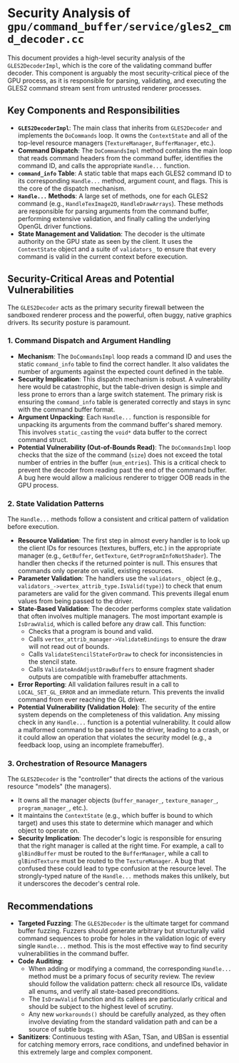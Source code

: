 # Security Analysis of `gpu/command_buffer/service/gles2_cmd_decoder.cc`

This document provides a high-level security analysis of the `GLES2DecoderImpl`, which is the core of the validating command buffer decoder. This component is arguably the most security-critical piece of the GPU process, as it is responsible for parsing, validating, and executing the GLES2 command stream sent from untrusted renderer processes.

## Key Components and Responsibilities

*   **`GLES2DecoderImpl`**: The main class that inherits from `GLES2Decoder` and implements the `DoCommands` loop. It owns the `ContextState` and all of the top-level resource managers (`TextureManager`, `BufferManager`, etc.).
*   **Command Dispatch**: The `DoCommandsImpl` method contains the main loop that reads command headers from the command buffer, identifies the command ID, and calls the appropriate `Handle...` function.
*   **`command_info` Table**: A static table that maps each GLES2 command ID to its corresponding `Handle...` method, argument count, and flags. This is the core of the dispatch mechanism.
*   **`Handle...` Methods**: A large set of methods, one for each GLES2 command (e.g., `HandleTexImage2D`, `HandleDrawArrays`). These methods are responsible for parsing arguments from the command buffer, performing extensive validation, and finally calling the underlying OpenGL driver functions.
*   **State Management and Validation**: The decoder is the ultimate authority on the GPU state as seen by the client. It uses the `ContextState` object and a suite of `validators_` to ensure that every command is valid in the current context before execution.

## Security-Critical Areas and Potential Vulnerabilities

The `GLES2Decoder` acts as the primary security firewall between the sandboxed renderer process and the powerful, often buggy, native graphics drivers. Its security posture is paramount.

### 1. Command Dispatch and Argument Handling

*   **Mechanism**: The `DoCommandsImpl` loop reads a command ID and uses the static `command_info` table to find the correct handler. It also validates the number of arguments against the expected count defined in the table.
*   **Security Implication**: This dispatch mechanism is robust. A vulnerability here would be catastrophic, but the table-driven design is simple and less prone to errors than a large switch statement. The primary risk is ensuring the `command_info` table is generated correctly and stays in sync with the command buffer format.
*   **Argument Unpacking**: Each `Handle...` function is responsible for unpacking its arguments from the command buffer's shared memory. This involves `static_cast`ing the `void*` data buffer to the correct command struct.
*   **Potential Vulnerability (Out-of-Bounds Read)**: The `DoCommandsImpl` loop checks that the size of the command (`size`) does not exceed the total number of entries in the buffer (`num_entries`). This is a critical check to prevent the decoder from reading past the end of the command buffer. A bug here would allow a malicious renderer to trigger OOB reads in the GPU process.

### 2. State Validation Patterns

The `Handle...` methods follow a consistent and critical pattern of validation before execution.

*   **Resource Validation**: The first step in almost every handler is to look up the client IDs for resources (textures, buffers, etc.) in the appropriate manager (e.g., `GetBuffer`, `GetTexture`, `GetProgramInfoNotShader`). The handler then checks if the returned pointer is null. This ensures that commands only operate on valid, existing resources.
*   **Parameter Validation**: The handlers use the `validators_` object (e.g., `validators_->vertex_attrib_type.IsValid(type)`) to check that enum parameters are valid for the given command. This prevents illegal enum values from being passed to the driver.
*   **State-Based Validation**: The decoder performs complex state validation that often involves multiple managers. The most important example is `IsDrawValid`, which is called before any draw call. This function:
    *   Checks that a program is bound and valid.
    *   Calls `vertex_attrib_manager->ValidateBindings` to ensure the draw will not read out of bounds.
    *   Calls `ValidateStencilStateForDraw` to check for inconsistencies in the stencil state.
    *   Calls `ValidateAndAdjustDrawBuffers` to ensure fragment shader outputs are compatible with framebuffer attachments.
*   **Error Reporting**: All validation failures result in a call to `LOCAL_SET_GL_ERROR` and an immediate return. This prevents the invalid command from ever reaching the GL driver.
*   **Potential Vulnerability (Validation Hole)**: The security of the entire system depends on the completeness of this validation. Any missing check in any `Handle...` function is a potential vulnerability. It could allow a malformed command to be passed to the driver, leading to a crash, or it could allow an operation that violates the security model (e.g., a feedback loop, using an incomplete framebuffer).

### 3. Orchestration of Resource Managers

The `GLES2Decoder` is the "controller" that directs the actions of the various resource "models" (the managers).

*   It owns all the manager objects (`buffer_manager_`, `texture_manager_`, `program_manager_`, etc.).
*   It maintains the `ContextState` (e.g., which buffer is bound to which target) and uses this state to determine which manager and which object to operate on.
*   **Security Implication**: The decoder's logic is responsible for ensuring that the right manager is called at the right time. For example, a call to `glBindBuffer` must be routed to the `BufferManager`, while a call to `glBindTexture` must be routed to the `TextureManager`. A bug that confused these could lead to type confusion at the resource level. The strongly-typed nature of the `Handle...` methods makes this unlikely, but it underscores the decoder's central role.

## Recommendations

*   **Targeted Fuzzing**: The `GLES2Decoder` is the ultimate target for command buffer fuzzing. Fuzzers should generate arbitrary but structurally valid command sequences to probe for holes in the validation logic of every single `Handle...` method. This is the most effective way to find security vulnerabilities in the command buffer.
*   **Code Auditing**:
    *   When adding or modifying a command, the corresponding `Handle...` method must be a primary focus of security review. The review should follow the validation pattern: check all resource IDs, validate all enums, and verify all state-based preconditions.
    *   The `IsDrawValid` function and its callees are particularly critical and should be subject to the highest level of scrutiny.
    *   Any new `workarounds()` should be carefully analyzed, as they often involve deviating from the standard validation path and can be a source of subtle bugs.
*   **Sanitizers**: Continuous testing with ASan, TSan, and UBSan is essential for catching memory errors, race conditions, and undefined behavior in this extremely large and complex component.